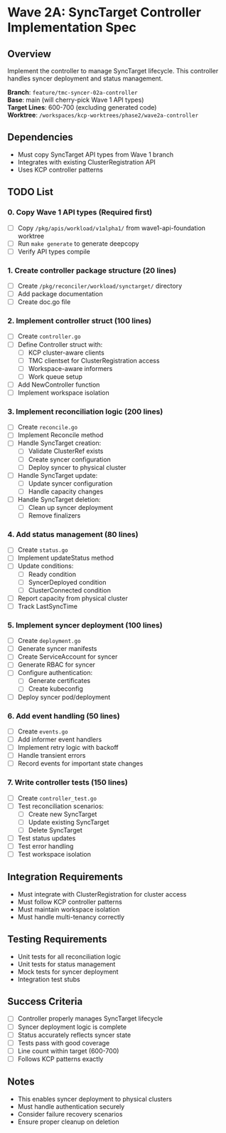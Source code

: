 # Wave 2A: SyncTarget Controller Implementation Spec

## Overview
Implement the controller to manage SyncTarget lifecycle. This controller handles syncer deployment and status management.

**Branch**: `feature/tmc-syncer-02a-controller`  
**Base**: main (will cherry-pick Wave 1 API types)  
**Target Lines**: 600-700 (excluding generated code)  
**Worktree**: `/workspaces/kcp-worktrees/phase2/wave2a-controller`

## Dependencies
- Must copy SyncTarget API types from Wave 1 branch
- Integrates with existing ClusterRegistration API
- Uses KCP controller patterns

## TODO List

### 0. Copy Wave 1 API types (Required first)
- [ ] Copy `/pkg/apis/workload/v1alpha1/` from wave1-api-foundation worktree
- [ ] Run `make generate` to generate deepcopy
- [ ] Verify API types compile

### 1. Create controller package structure (20 lines)
- [ ] Create `/pkg/reconciler/workload/synctarget/` directory
- [ ] Add package documentation
- [ ] Create doc.go file

### 2. Implement controller struct (100 lines)
- [ ] Create `controller.go`
- [ ] Define Controller struct with:
  - [ ] KCP cluster-aware clients
  - [ ] TMC clientset for ClusterRegistration access
  - [ ] Workspace-aware informers
  - [ ] Work queue setup
- [ ] Add NewController function
- [ ] Implement workspace isolation

### 3. Implement reconciliation logic (200 lines)
- [ ] Create `reconcile.go`
- [ ] Implement Reconcile method
- [ ] Handle SyncTarget creation:
  - [ ] Validate ClusterRef exists
  - [ ] Create syncer configuration
  - [ ] Deploy syncer to physical cluster
- [ ] Handle SyncTarget update:
  - [ ] Update syncer configuration
  - [ ] Handle capacity changes
- [ ] Handle SyncTarget deletion:
  - [ ] Clean up syncer deployment
  - [ ] Remove finalizers

### 4. Add status management (80 lines)
- [ ] Create `status.go`
- [ ] Implement updateStatus method
- [ ] Update conditions:
  - [ ] Ready condition
  - [ ] SyncerDeployed condition
  - [ ] ClusterConnected condition
- [ ] Report capacity from physical cluster
- [ ] Track LastSyncTime

### 5. Implement syncer deployment (100 lines)
- [ ] Create `deployment.go`
- [ ] Generate syncer manifests
- [ ] Create ServiceAccount for syncer
- [ ] Generate RBAC for syncer
- [ ] Configure authentication:
  - [ ] Generate certificates
  - [ ] Create kubeconfig
- [ ] Deploy syncer pod/deployment

### 6. Add event handling (50 lines)
- [ ] Create `events.go`
- [ ] Add informer event handlers
- [ ] Implement retry logic with backoff
- [ ] Handle transient errors
- [ ] Record events for important state changes

### 7. Write controller tests (150 lines)
- [ ] Create `controller_test.go`
- [ ] Test reconciliation scenarios:
  - [ ] Create new SyncTarget
  - [ ] Update existing SyncTarget
  - [ ] Delete SyncTarget
- [ ] Test status updates
- [ ] Test error handling
- [ ] Test workspace isolation

## Integration Requirements
- Must integrate with ClusterRegistration for cluster access
- Must follow KCP controller patterns
- Must maintain workspace isolation
- Must handle multi-tenancy correctly

## Testing Requirements
- Unit tests for all reconciliation logic
- Unit tests for status management
- Mock tests for syncer deployment
- Integration test stubs

## Success Criteria
- [ ] Controller properly manages SyncTarget lifecycle
- [ ] Syncer deployment logic is complete
- [ ] Status accurately reflects syncer state
- [ ] Tests pass with good coverage
- [ ] Line count within target (600-700)
- [ ] Follows KCP patterns exactly

## Notes
- This enables syncer deployment to physical clusters
- Must handle authentication securely
- Consider failure recovery scenarios
- Ensure proper cleanup on deletion
